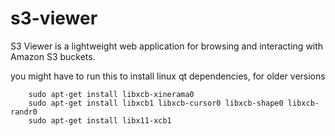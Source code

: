 # s3-viewer
S3 Viewer is a lightweight web application for browsing and interacting with Amazon S3 buckets.

you might have to run this to install linux qt dependencies, for older versions
```
    sudo apt-get install libxcb-xinerama0
    sudo apt-get install libxcb1 libxcb-cursor0 libxcb-shape0 libxcb-randr0
    sudo apt-get install libx11-xcb1
```